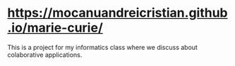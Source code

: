 ## <h1>https://mocanuandreicristian.github.io/marie-curie/</h1>

<p>This is a project for my informatics class where we discuss about colaborative applications.</p>
